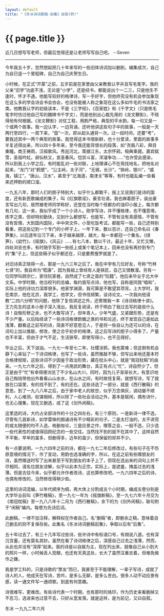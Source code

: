```yaml
---
layout: default
title: "《冬冰诗词删稿·前集》自叙(转)"
---
```


# {{ page.title }}

近几日想写写老师，但最后觉得还是让老师写写自己吧。 --Seven

- - - -

今年我五十岁，忽然想起把几十年来写的一些旧体诗词加以删削，编集成次，自己为自已竖一个里程碑，自己为自己庆贺生日。

小时候，在正式“开蒙”之前，五岁前是在家里由父亲教我认字并且写毛笔字。我的父亲“旧学”功底不浅，无论是“小学”，还是经书，都能说出个一二三，只是他生不逢时，怀才不遇。他能写较好的格律诗，写一手好字，但他终究没有机会参加象现在这么多的学会诗会书会协会，也没有能被人称之象现在这么多如牛毛的书法家之类。他教我认字的初级读本，不是《三字经》，《百家姓》和《千字文》（只是练毛笔字时仿过他自己写的魏碑书千字文），而是他别出心裁先用的《龙文鞭影》，不晓得他有何根据。《龙文鞭影》对仗工稳，用韵严格，典型的平水韵，每一句又是一个或两个故事。我一边认字，一边背诵，还听他讲这些句子中的故事，一般是一天两行至四行，一周下来，“盘”一次，即从起头通背一次。过一段时间，还要“考”，要我述其中一两个典型的故事。我觉得这本书很新鲜，也十分爱读，里面的故事多半复述得出来，所以四十多年来，至今我还能背很长的段落，如“尧眉八彩，舜目重瞳。商王祷雨，汉祖歌风。秀巡河北，策据江东，太宗怀鹞，桓典乘骢。嘉宾赋雪，圣祖吟虹。邺仙秋又，宣圣春风。恺崇斗富，浑濬争功……”也许受此感染，所以到我上小学之后，有时能乱对一些对联，上地理课心不在焉找地名，把地名对起来，“龙门”对“鹤壁”，“公主岭，太子河”，“无锡，长沙”，“铁岭，银川”，“威海，镇江”，“唐山，汉水”，甚至于“北海道，南津关”等等，有时也能乱编一些看来还押韵的顺口溜。

一九五八年，那时人们的胆子特别大，似乎什么都敢干，报上又说我们是诗的国度，还有新民歌编成的集子，叫《红旗歌谣》，豪言壮语，我也麻着胆子，装出豪言写出几句，居然被老师同学称好，还登在当时每个班都办的油印小报上，每次都有几句，这一来，我似乎成了一个小诗人。刚学写诗，并不懂格律，也不懂意境，炼字之类，但却特别勤快，见到什么都想写，也能写，不管有没有真感情，不管有没有哲理，大到国内国际，中中央文件，小至吃饭考试，都能写一些，自己还特别看重，把这些记到一个专门的小杯子上，一年下来，数以百计，还自己命名曰《春笋集》，以后逐年沿习下来，本子越来越厚，越大，每一本都冠一个集名，《绿笋》，《幼竹》，《摇旗》，《风云》……有七八本，数以千计。最近十年，又忙又懒，四处浏览也多，有时随手写到一些纸上或某个笔记本上，回来也没有再抄到专门的“集”子上，但这些稿子似乎都还在，只是要费搜罗就是了。

对旧诗真正晓得一点，那是一九六三年之后了。我在中学有几位好友，号称“竹林七贤”的，我自命为“嵇康”，因为我祖上曾经有人是铁匠，自己又很散漫。另有一位同学叫顾宗仁，家住阮家巷，自然成了七贤之首的“阮籍”。他后来毕业于北大中文系。中学时期，他当校刊的总编，每约我写点诗，他也写，自称是同我“唱和”，实际上他的诗功力深厚很多。他家学渊源，我可算是不敢望其项背。上大学时，我在南京，他在北京，我学工，他学文，但书信频繁，谈诗论文。一次我向他请教“二四六分明”的问题，他除了复信讲述之外，还寄赠我一本《诗词格律十讲》。王力先生的这本小册子深入浅出，我反复阅读，终于明白了我过去写的是些什么诗！自惭形秽之余，也不大敢写诗了。但年青人，少年气盛，又紧跟形势，还是有不少产量。以后陆续读了一些诗词格律韵辙之类的书和论述，终于发现自己是如此浅薄，翻看这之前写的诗，简直不好意思见人，于是将一些自认为还可以的诗，在词句上加以推敲，修改，使之合乎初步的格律。这之后写诗的胆子小得多了。产量也不丰富，但由于才气不足，生活狭窄，即使写得小，也不见得好。

毕业之后，天下汹汹。一九七一年至七二年，社稷涂鸦，我也蒙难；但这倒有机会静下心来钻了一下诗词格律，也写了一些诗，虽然推敲不够，但写出来地还基本符合格律规矩，这些诗词不少因鉴于政治形势，藏在枕头中心，就是“南冠枕稿”的由来。一九七六年之后，得到了一点用武的舞台，真正有点儿“忙”，诗自然少了。但正是由于“忙”有幸得便浏览了不少名山大川，同时，因为儿子渐渐长大，有意识地自己掏钱带他出外看看山山水水，在山水之间，有时故伎复萌，就想写诗，写了就放在口袋里，有的找不到了，有的还在。这些诗选了一部分，就是《西行散稿》的意思。到了一九八八年之后，由于家中老人的故世，似乎万念俱灰，调动屡不顺利，人心难测，权谋相倾，所以除了一些社会活动之外，基本是赋闲，偶有诗什，也无心搜集，现在又删选，成了这《剑外闲稿》。

这里选的诗，大约占全部诗作的十分之四左右，有三个原则，一是新诗一律不选，尽管有几首新诗，如学雷锋的朗诵诗有不少精彩的句子。二是太打油的，太不讲究的或太随便的均不入选，格删匆论，三是应景之作，赠答之会，一般不选，只少选一些代表性的或值得回顾纪念的一些交往。当然找不到的就不在其中了。这样自然不平衡，早年的虽多，但删得多，近年的虽少，但保留的却并不少。

有一点要说明，一九六四年之前的诗，都在一九七二年后修改过，有些句子在不伤原意境的情况下，作了变动，用韵也选准确的字，所以，在这之前有些赠朋友的诗，虽然赠送时写了出来甚至于写到朋友的本子上了，但现在选出来的词句上并不尽相同，请名位朋友谅解，似乎以此本为正宗。实际上，是遮羞，掩盖过去的浅薄。但是古往今来，似乎都允许作者改诗，这也算修改吧。一九六四年之后的诗，也偶有修改的，当然修改得稍少些。

这里的诗词混编，以年代顺序为纲，再大体上分割成五个小时期，编成五卷分别是大学毕业前叫《笋竹稚稿》，至一九七一年为《摇旗断稿》，至一九七六年十月交为《南冠枕稿》至一九八八年十二月为《西行散稿》，余下的为《剑外闲稿》，联句附于“闲稿”编内。每卷为先诗后词。

此删稿，一律不加注释，解释权在作者自己。名“删稿”者，即删余之稿，意味着自己删去的则不复保存矣。此集名《冬冰诗词删稿前集》，争取以后有“后集”。

五十年过去了，有三十几年写过些诗，些许诗中有标语口号，有胡说八道。也有深沉含蓄，还有莫名其妙。虽然在看了诗词格律之后，深感自己过去之浅薄，然而，从此也并没有“深厚”起来。我的诗是以自娱为主，现在列出来，就像自己从小到大的照片一样，小时候丢人现眼，也还有天真这处，长大了虽然注重衣着，但难免做作之嫌。

我是学工科的，只是诗歌的“票友”而已，我甚至于不能理解，一辈子写诗，成就了诗人的人，他成天在写诗，苦吟，是多么无聊，是多么苍白。很多人动不动应景有感，读一通文件写一通颂歌。到底有何意趣。

诗很难写，更难改。有些诗代表一个时期，也有那时的烙印，作为历史来看删掉又不忍习，选进来也过意不去，只好从宽发落。就是这样，是为前记，又曰自叙。

冬冰
一九九二年六月
